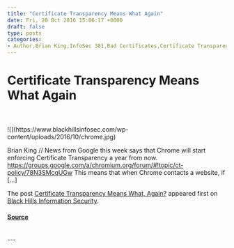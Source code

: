 ```yaml
---
title: "Certificate Transparency Means What Again"
date: Fri, 28 Oct 2016 15:06:17 +0000
draft: false
type: posts
categories: 
- Author,Brian King,InfoSec 301,Bad Certificates,Certificate Transparency,Chrome,Google
---
```

# Certificate Transparency Means What Again

<br/>

<br/>
![](https://www.blackhillsinfosec.com/wp-content/uploads/2016/10/chrome.jpg)

Brian King // News from Google this week says that Chrome will start enforcing Certificate Transparency a year from now. https://groups.google.com/a/chromium.org/forum/#!topic/ct-policy/78N3SMcqUGw This means that when Chrome contacts a website, if \[…\]

The post [Certificate Transparency Means What, Again?](https://www.blackhillsinfosec.com/certificate-transparency-means-what-again/) appeared first on [Black Hills Information Security](https://www.blackhillsinfosec.com).

#### [Source](https://www.blackhillsinfosec.com/certificate-transparency-means-what-again/)

<br/>
---
